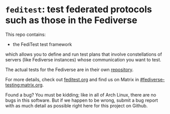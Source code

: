 # `feditest`: test federated protocols such as those in the Fediverse

This repo contains:

* the FediTest test framework

which allows you to define and run test plans that involve constellations of servers (like Fediverse instances) whose communication you want to test.

The actual tests for the Fediverse are in their own [repository](https://github.com/fediverse-devnet/feditest-tests-fediverse).

For more details, check out [feditest.org](https://feditest.org/) and find us on Matrix in [#fediverse-testing:matrix.org](https://matrix.to/#/%23fediverse-testing:matrix.org).

Found a bug? You must be kidding; like in all of Arch Linux, there are no bugs in this software. But if we happen to be wrong, submit a bug report with as much detail as possible right here for this project on Github.
